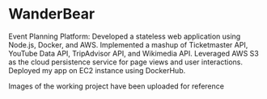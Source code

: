 # WanderBear
Event Planning Platform: Developed a stateless web application using Node.js, Docker, and AWS.
Implemented a mashup of Ticketmaster API, YouTube Data API, TripAdvisor API, and
Wikimedia API. Leveraged AWS S3 as the cloud persistence service for page views and user
interactions. Deployed my app on EC2 instance using DockerHub.

Images of the working project have been uploaded for reference
